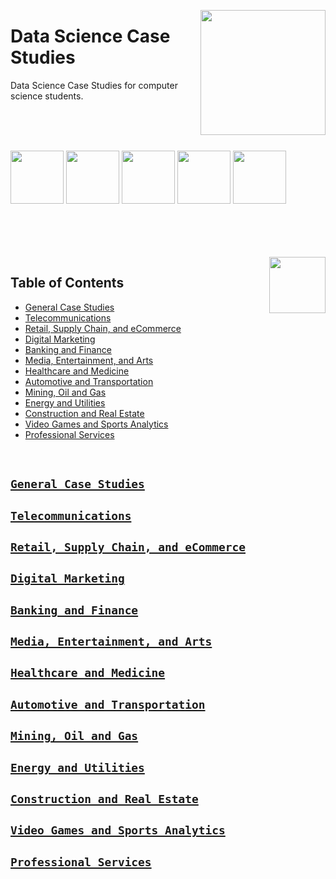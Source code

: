 <img align="right" width="200" src="https://github.com/cs-MohamedAyman/cs-MohamedAyman/blob/main/repos-logos/data-science-case-studies.jpg"></img>

# Data Science Case Studies
Data Science Case Studies for computer science students.

<br><br><br>

<img width="85" src="https://github.com/cs-MohamedAyman/Data-Science-Case-Studies/blob/master/logos/kaggle.jpg"></img>
<img width="85" src="https://github.com/cs-MohamedAyman/Data-Science-Case-Studies/blob/master/logos/uci-machine-learning.jpg"></img>
<img width="85" src="https://github.com/cs-MohamedAyman/Data-Science-Case-Studies/blob/master/logos/machinehack.jpg"></img>
<img width="85" src="https://github.com/cs-MohamedAyman/Data-Science-Case-Studies/blob/master/logos/drivendata.jpg"></img>
<img width="85" src="https://github.com/cs-MohamedAyman/Data-Science-Case-Studies/blob/master/logos/datacamp.jpg"></img>
<br><br><br><br>

<br>
<img align="right" width="90" src="https://github.com/cs-MohamedAyman/cs-MohamedAyman/blob/main/repos-icons/agenda.jpg">

## Table of Contents
  * [General Case Studies](#general-case-studies)
  * [Telecommunications](#telecommunications)
  * [Retail, Supply Chain, and eCommerce](#retail-supply-chain-and-ecommerce)
  * [Digital Marketing](#digital-marketing)
  * [Banking and Finance](#banking-and-finance)
  * [Media, Entertainment, and Arts](#media-entertainment-and-arts)
  * [Healthcare and Medicine](#healthcare-and-medicine)
  * [Automotive and Transportation](#automotive-and-transportation)
  * [Mining, Oil and Gas](#mining-oil-and-gas)
  * [Energy and Utilities](#energy-and-utilities)
  * [Construction and Real Estate](#construction-and-real-estate)
  * [Video Games and Sports Analytics](#video-games-and-sports-analytics)
  * [Professional Services](#professional-services)

<br>

## [`General Case Studies`](https://github.com/cs-MohamedAyman/Data-Science-Case-Studies/blob/master/General-Case-Studies/README.md)


## [`Telecommunications`](https://github.com/cs-MohamedAyman/Data-Science-Case-Studies/blob/master/Telecommunications/README.md)


## [`Retail, Supply Chain, and eCommerce`](https://github.com/cs-MohamedAyman/Data-Science-Case-Studies/blob/master/Retail-SupplyChain-eCommerce/README.md)


## [`Digital Marketing`](https://github.com/cs-MohamedAyman/Data-Science-Case-Studies/blob/master/Digital-Marketing/README.md)


## [`Banking and Finance`](https://github.com/cs-MohamedAyman/Data-Science-Case-Studies/blob/master/Banking-Finance/README.md)


## [`Media, Entertainment, and Arts`](https://github.com/cs-MohamedAyman/Data-Science-Case-Studies/blob/master/Media-Entertainment-Arts/README.md)


## [`Healthcare and Medicine`](https://github.com/cs-MohamedAyman/Data-Science-Case-Studies/blob/master/Healthcare-Medicine/README.md)


## [`Automotive and Transportation`](https://github.com/cs-MohamedAyman/Data-Science-Case-Studies/blob/master/Automotive-Transportation/README.md)


## [`Mining, Oil and Gas`](https://github.com/cs-MohamedAyman/Data-Science-Case-Studies/blob/master/Mining-Oil-Gas/README.md)


## [`Energy and Utilities`](https://github.com/cs-MohamedAyman/Data-Science-Case-Studies/blob/master/Energy-Utilities/README.md)


## [`Construction and Real Estate`](https://github.com/cs-MohamedAyman/Data-Science-Case-Studies/blob/master/Construction-RealEstate/README.md)


## [`Video Games and Sports Analytics`](https://github.com/cs-MohamedAyman/Data-Science-Case-Studies/blob/master/VideoGames-SportsAnalytics/README.md)


## [`Professional Services`](https://github.com/cs-MohamedAyman/Data-Science-Case-Studies/blob/master/Professional-Services/README.md)

